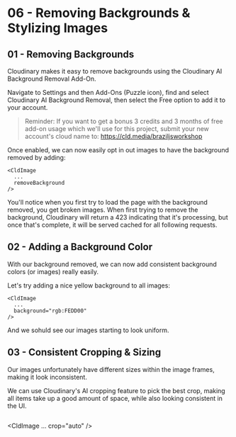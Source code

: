 # 06 - Removing Backgrounds & Stylizing Images

## 01 - Removing Backgrounds

Cloudinary makes it easy to remove backgrounds using the Cloudinary AI Background Removal Add-On.

Navigate to Settings and then Add-Ons (Puzzle icon), find and select Cloudinary AI Background Removal, then select the Free option to add it to your account.

> Reminder: If you want to get a bonus 3 credits and 3 months of free add-on usage which we'll use for this project, submit your new account's cloud name to: https://cld.media/braziljsworkshop

Once enabled, we can now easily opt in out images to have the background removed by adding:

```
<CldImage
  ...
  removeBackground
/>
```

You'll notice when you first try to load the page with the background removed, you get broken images. When first trying to remove
the background, Cloudinary will return a 423 indicating that it's processing, but once that's complete, it will be served
cached for all following requests.

## 02 - Adding a Background Color

With our background removed, we can now add consistent background colors (or images) really easily.

Let's try adding a nice yellow background to all images:

```
<CldImage
  ...
  background="rgb:FEDD00"
/>
```

And we sohuld see our images starting to look uniform.

## 03 - Consistent Cropping & Sizing

Our images unfortunately have different sizes within the image frames, making it look inconsistent.

We can use Cloudinary's AI cropping feature to pick the best crop, making all items take up a good amount
of space, while also looking consistent in the UI.

```
```
<CldImage
  ...
  crop="auto"
/>
```
```
